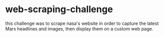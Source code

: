 # web-scraping-challenge

this challenge was to scrape nasa's website in order to capture the latest Mars headlines  and images, then display them on a custom web page.
